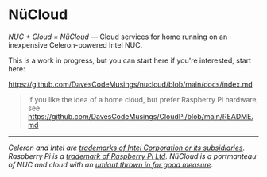 # N&uuml;Cloud
_NUC + Cloud = N&uuml;Cloud_ &mdash; Cloud services for home running on an inexpensive Celeron-powered Intel NUC.

This is a work in progress, but you can start here if you're interested, start here:

https://github.com/DavesCodeMusings/nucloud/blob/main/docs/index.md

>If you like the idea of a home cloud, but prefer Raspberry Pi hardware, see https://github.com/DavesCodeMusings/CloudPi/blob/main/README.md

___

_Celeron and Intel are [trademarks of Intel Corporation or its subsidiaries](https://www.intel.com/content/www/us/en/legal/trademarks.html)._
_Raspberry Pi is a [trademark of Raspberry Pi Ltd](https://www.raspberrypi.com/trademark-rules/)._
_N&uuml;Cloud is a portmanteau of NUC and cloud with an [umlaut thrown in for good measure](https://en.wikipedia.org/wiki/Metal_umlaut)._
